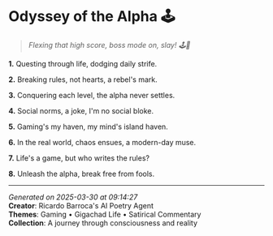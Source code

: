 # Odyssey of the Alpha 🕹️

> *Flexing that high score, boss mode on, slay! 🕹️💪*

**1.** Questing through life, dodging daily strife.


**2.** Breaking rules, not hearts, a rebel's mark.


**3.** Conquering each level, the alpha never settles.


**4.** Social norms, a joke, I'm no social bloke.


**5.** Gaming's my haven, my mind's island haven.


**6.** In the real world, chaos ensues, a modern-day muse.


**7.** Life's a game, but who writes the rules?


**8.** Unleash the alpha, break free from fools.



---

*Generated on 2025-03-30 at 09:14:27*  
**Creator**: Ricardo Barroca's AI Poetry Agent  
**Themes**: Gaming • Gigachad Life • Satirical Commentary  
**Collection**: A journey through consciousness and reality